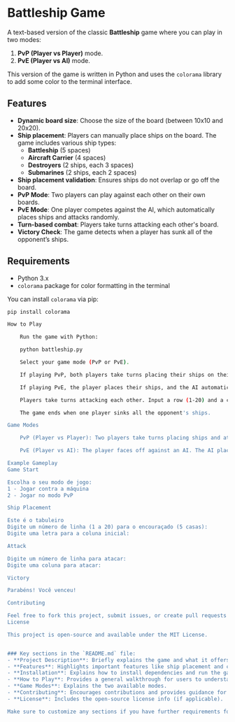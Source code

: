 # Battleship Game

A text-based version of the classic **Battleship** game where you can play in two modes:
1. **PvP (Player vs Player)** mode.
2. **PvE (Player vs AI)** mode.

This version of the game is written in Python and uses the `colorama` library to add some color to the terminal interface.

## Features

- **Dynamic board size**: Choose the size of the board (between 10x10 and 20x20).
- **Ship placement**: Players can manually place ships on the board. The game includes various ship types:
  - **Battleship** (5 spaces)
  - **Aircraft Carrier** (4 spaces)
  - **Destroyers** (2 ships, each 3 spaces)
  - **Submarines** (2 ships, each 2 spaces)
- **Ship placement validation**: Ensures ships do not overlap or go off the board.
- **PvP Mode**: Two players can play against each other on their own boards.
- **PvE Mode**: One player competes against the AI, which automatically places ships and attacks randomly.
- **Turn-based combat**: Players take turns attacking each other's board.
- **Victory Check**: The game detects when a player has sunk all of the opponent’s ships.

## Requirements

- Python 3.x
- `colorama` package for color formatting in the terminal

You can install `colorama` via pip:

```bash
pip install colorama

How to Play

    Run the game with Python:

    python battleship.py

    Select your game mode (PvP or PvE).

    If playing PvP, both players take turns placing their ships on their respective boards.

    If playing PvE, the player places their ships, and the AI automatically places its ships.

    Players take turns attacking each other. Input a row (1-20) and a column (A-T) to target a location.

    The game ends when one player sinks all the opponent's ships.

Game Modes

    PvP (Player vs Player): Two players take turns placing ships and attacking each other.

    PvE (Player vs AI): The player faces off against an AI. The AI places ships randomly and attacks the player at random.

Example Gameplay
Game Start

Escolha o seu modo de jogo:
1 - Jogar contra a máquina
2 - Jogar no modo PvP

Ship Placement

Este é o tabuleiro
Digite um número de linha (1 a 20) para o encouraçado (5 casas):
Digite uma letra para a coluna inicial:

Attack

Digite um número de linha para atacar:
Digite uma coluna para atacar:

Victory

Parabéns! Você venceu!

Contributing

Feel free to fork this project, submit issues, or create pull requests to improve the game!
License

This project is open-source and available under the MIT License.


### Key sections in the `README.md` file:
- **Project Description**: Briefly explains the game and what it offers.
- **Features**: Highlights important features like ship placement and combat modes.
- **Installation**: Explains how to install dependencies and run the game.
- **How to Play**: Provides a general walkthrough for users to understand how the game works.
- **Game Modes**: Explains the two available modes.
- **Contributing**: Encourages contributions and provides guidance for potential contributors.
- **License**: Includes the open-source license info (if applicable).

Make sure to customize any sections if you have further requirements for the game or additional features!

